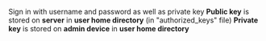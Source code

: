 Sign in with username and password as well as private key
**Public key** is stored on **server** in **user home directory** (in "authorized_keys" file)
**Private key** is stored on **admin device** in **user home directory**